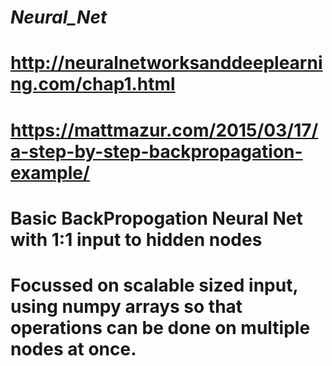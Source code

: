 # _Neural_Net_

# http://neuralnetworksanddeeplearning.com/chap1.html
# https://mattmazur.com/2015/03/17/a-step-by-step-backpropagation-example/

# Basic BackPropogation Neural Net with 1:1 input to hidden nodes
# Focussed on scalable sized input, using numpy arrays so that operations can be done on multiple nodes at once.
